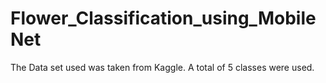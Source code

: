 # Flower_Classification_using_MobileNet

The Data set used was taken from Kaggle. A total of 5 classes were used.
